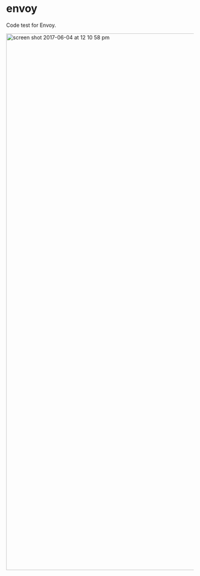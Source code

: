 # envoy

Code test for Envoy.

<img width="1440" alt="screen shot 2017-06-04 at 12 10 58 pm" src="https://cloud.githubusercontent.com/assets/26068989/26764631/0fd1ddf4-491f-11e7-9f47-9eca781ab428.png">
